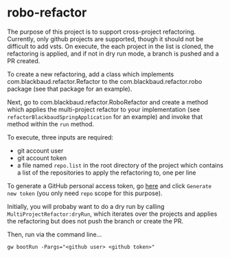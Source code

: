 # robo-refactor

The purpose of this project is to support cross-project refactoring.  Currently, only
github projects are supported, though it should not be difficult to add vsts.  On execute,
the each project in the list is cloned, the refactoring is applied, and if not in dry run
mode, a branch is pushed and a PR created.

To create a new refactoring, add a class which implements com.blackbaud.refactor.Refactor
to the com.blackbaud.refactor.robo package (see that package for an example).

Next, go to com.blackbaud.refactor.RoboRefactor and create a method which applies the 
multi-project refactor to your implementation (see `refactorBlackbaudSpringApplication` 
for an example) and invoke that method within the `run` method.

To execute, three inputs are required:
 * git account user
 * git account token
 * a file named `repo.list` in the root directory of the project which contains a list of the 
   repositories to apply the refactoring to, one per line

To generate a GitHub personal access token, go [here](https://github.com/settings/tokens) and click 
`Generate new token` (you only need `repo` scope for this purpose).

Initially, you will probaby want to do a dry run by calling `MultiProjectRefactor:dryRun`, which
iterates over the projects and applies the refactoring but does not push the branch or create
the PR.

Then, run via the command line...
```
gw bootRun -Pargs="<github user> <github token>"
```

